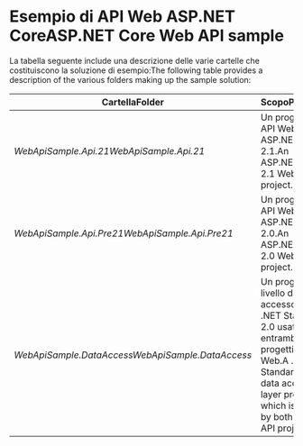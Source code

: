 # <a name="aspnet-core-web-api-sample"></a><span data-ttu-id="cbf17-101">Esempio di API Web ASP.NET Core</span><span class="sxs-lookup"><span data-stu-id="cbf17-101">ASP.NET Core Web API sample</span></span>

<span data-ttu-id="cbf17-102">La tabella seguente include una descrizione delle varie cartelle che costituiscono la soluzione di esempio:</span><span class="sxs-lookup"><span data-stu-id="cbf17-102">The following table provides a description of the various folders making up the sample solution:</span></span>


|              <span data-ttu-id="cbf17-103">Cartella</span><span class="sxs-lookup"><span data-stu-id="cbf17-103">Folder</span></span>              |                                        <span data-ttu-id="cbf17-104">Scopo</span><span class="sxs-lookup"><span data-stu-id="cbf17-104">Purpose</span></span>                                        |
|----------------------------------|---------------------------------------------------------------------------------------|
|   <span data-ttu-id="cbf17-105"><em>WebApiSample.Api.21</em></span><span class="sxs-lookup"><span data-stu-id="cbf17-105"><em>WebApiSample.Api.21</em></span></span>   |                         <span data-ttu-id="cbf17-106">Un progetto API Web ASP.NET Core 2.1.</span><span class="sxs-lookup"><span data-stu-id="cbf17-106">An ASP.NET Core 2.1 Web API project.</span></span>                          |
| <span data-ttu-id="cbf17-107"><em>WebApiSample.Api.Pre21</em></span><span class="sxs-lookup"><span data-stu-id="cbf17-107"><em>WebApiSample.Api.Pre21</em></span></span>  |                         <span data-ttu-id="cbf17-108">Un progetto API Web ASP.NET Core 2.0.</span><span class="sxs-lookup"><span data-stu-id="cbf17-108">An ASP.NET Core 2.0 Web API project.</span></span>                          |
| <span data-ttu-id="cbf17-109"><em>WebApiSample.DataAccess</em></span><span class="sxs-lookup"><span data-stu-id="cbf17-109"><em>WebApiSample.DataAccess</em></span></span> | <span data-ttu-id="cbf17-110">Un progetto di livello di accesso ai dati .NET Standard 2.0 usato in entrambi i progetti API Web.</span><span class="sxs-lookup"><span data-stu-id="cbf17-110">A .NET Standard 2.0 data access layer project which is used by both Web API projects.</span></span> |

